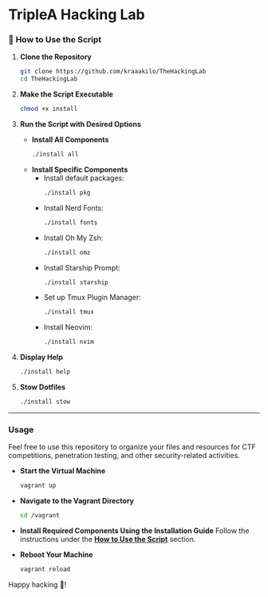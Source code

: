 # TripleA Hacking Lab

### 🔧 **How to Use the Script**

1. **Clone the Repository**
    ```bash
    git clone https://github.com/kraaakilo/TheHackingLab
    cd TheHackingLab
    ```

2. **Make the Script Executable**
    ```bash
    chmod +x install
    ```

3. **Run the Script with Desired Options**
    - **Install All Components**
      ```bash
      ./install all
      ```
    - **Install Specific Components**
      - Install default packages:
        ```bash
        ./install pkg
        ```
      - Install Nerd Fonts:
        ```bash
        ./install fonts
        ```
      - Install Oh My Zsh:
        ```bash
        ./install omz
        ```
      - Install Starship Prompt:
        ```bash
        ./install starship
        ```
      - Set up Tmux Plugin Manager:
        ```bash
        ./install tmux
        ```
      - Install Neovim:
        ```bash
        ./install nvim
        ```

4. **Display Help**
    ```bash
    ./install help
    ```

5. **Stow Dotfiles**
    ```bash
    ./install stow
    ```

---

### Usage

Feel free to use this repository to organize your files and resources for CTF competitions, penetration testing, and other security-related activities. 

- **Start the Virtual Machine**
    ```bash
    vagrant up
    ```

- **Navigate to the Vagrant Directory**
    ```bash
    cd /vagrant
    ```

- **Install Required Components Using the Installation Guide**
    Follow the instructions under the **[How to Use the Script](#how-to-use-the-script-installation-guide)** section.

- **Reboot Your Machine**
    ```bash
    vagrant reload
    ```

Happy hacking 🥷!
